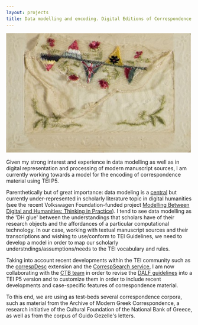 ```yaml
---
layout: projects
title: Data modelling and encoding. Digital Editions of Correspondence material
---
```

<a href="http://www.europeana1914-1918.eu/nl/contributions/3436"><img src="../images/correspondence1.jpg" width="500"/></a>

Given my strong interest and experience in data modelling as well as in digital representation and processing of modern manuscript sources, I am currently working towards a model for the encoding of correspondence material using TEI P5.

Parenthetically but of great importance: data modeling is a <a href="http://digitalhumanities.org/companion/view?docId=blackwell/9781405103213/9781405103213.xml&chunk.id=ss1-3-7"> central</a> but currently under-represented in scholarly literature topic in digital humanities (see the recent Volkswagen Foundation-funded project <a href="http://modellingdh.eu"> Modelling Between Digital and Humanities: Thinking in Practice</a>). I tend to see data modelling as the 'DH glue' between the understandings that scholars have of their research objects and the affordances of a particular computational technology. In our case, working with textual manuscript sources and their transcriptions and wishing to use/conform to TEI Guidelines, we need to develop a model in order to map our scholarly understndings/assumptions/needs to the TEI vocabulary and rules. 

Taking into account recent developments within the TEI community such as the <a href="http://www.tei-c.org/release/doc/tei-p5-doc/en/html/ref-correspDesc.html">correspDesc</a> extension and the <a href="http://correspsearch.net">CorrespSearch service</a>, I am now collaborating with the <a href="http://ctb.kantl.be/">CTB team</a> in order to revise the <a href="http://ctb.kantl.be/project/dalf/dalfdoc/index.html?ctb.mode=minimal&&base=../&scripts.base=scripts-style/&p=true">DALF guidelines</a> into a TEI P5 version and to customize them in order to include recent developments and case-specific features of correspondence material. 

To this end, we are using as test-beds several correspondence corpora, such as material from the Archive of Modern Greek Correspondence, a research initiative of the Cultural Foundation of the National Bank of Greece, as well as from the corpus of Guido Gezelle's letters. 

